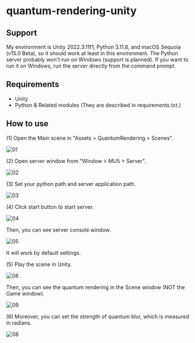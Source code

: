 # quantum-rendering-unity
## Support
My environment is Unity 2022.3.11f1, Python 3.11.6, and macOS Sequoia (v15.0 Beta), so it should work at least in this environment. The Python server probably won't run on Windows (support is planned). If you want to run it on Windows, run the server directly from the command prompt.

## Requirements
- Unity
- Python & Related modules (They are described in requirements.txt.)

## How to use
(1) Open the Main scene in "Assets > QuantumRendering > Scenes".

![01](https://github.com/user-attachments/assets/ea811b8e-d239-49ac-aae3-9a997465a7e4)

(2) Open server window from "Window > MU5 > Server".

![02](https://github.com/user-attachments/assets/4146057a-992e-4f90-ba61-d8435e2ac628)


(3) Set your python path and server application path.

![03](https://github.com/user-attachments/assets/2a9c4ee4-14ae-4160-9f15-2c8c33725a6e)

(4) Click start button to start server.

![04](https://github.com/user-attachments/assets/39543186-9fc0-4238-9279-61a85c710795)

Then, you can see server console window.

![05](https://github.com/user-attachments/assets/e99481c6-0a03-4d5b-8644-b5db842365e3)

It will work by default settings.

(5) Play the scene in Unity.

![06](https://github.com/user-attachments/assets/2c0bdb8d-dbb9-40fe-927f-78e61a84eb95)

Then, you can see the quantum rendering in the Scene window (NOT the Game window).

![09](https://github.com/user-attachments/assets/aa7e3f9a-6908-46b1-ad05-0b63780d8f8b)

(6) Moreover, you can set the strength of quantum blur, which is measured in radians.

![08](https://github.com/user-attachments/assets/63bc9024-310d-427b-8345-62dd9287b5a8)
